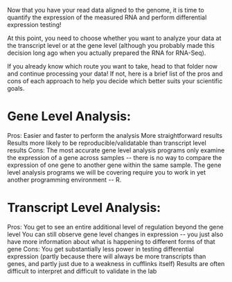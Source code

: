 Now that you have your read data aligned to the genome, it is time to quantify the expression of the measured RNA and perform differential expression testing! 

At this point, you need to choose whether you want to analyze your data at the transcript level or at the gene level (although you probably made this decision long ago when you actually prepared the RNA for RNA-Seq). 

If you already know which route you want to take, head to that folder now and continue processing your data! If not, here is a brief list of the pros and cons of each approach to help you decide which better suits your scientific goals. 

# Gene Level Analysis:
Pros:
  Easier and faster to perform the analysis
  More straightforward results
  Results more likely to be reproducible/validatable than transcript level results
Cons:
  The most accurate gene level analysis programs only examine the expression of a gene across samples -- there is no way to compare the expression of one gene to another gene within the same sample.
  The gene level analysis programs we will be covering require you to work in yet another programming environment -- R. 

# Transcript Level Analysis: 
Pros:
  You get to see an entire additional level of regulation beyond the gene level
  You can still observe gene level changes in expression -- you just also have more information about what is happening to different forms of that gene
Cons:
  You get substantially less power in testing differential expression (partly because there will always be more transcripts than genes, and partly just due to a weakness in cufflinks itself) 
  Results are often difficult to interpret and difficult to validate in the lab
  
